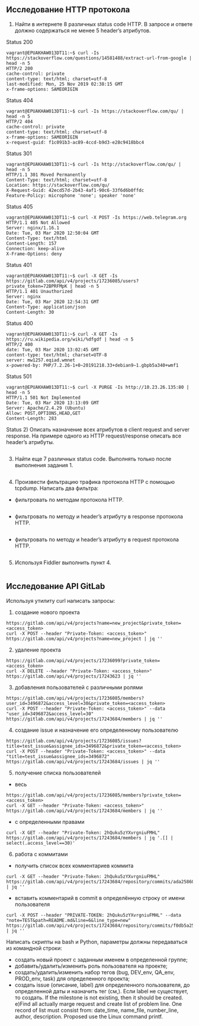 ## Исследование HTTP протокола 

1) Найти в интернете 8 различных status code HTTP. В запросе и ответе должно содержаться не менее 5 header’s атрибутов. 

Status 200
```
vagrant@EPUAKHAW013DT11:~$ curl -Is https://stackoverflow.com/questions/14581488/extract-url-from-google | head -n 5
HTTP/2 200
cache-control: private
content-type: text/html; charset=utf-8
last-modified: Mon, 25 Nov 2019 02:38:15 GMT
x-frame-options: SAMEORIGIN
```
Status 404
```
vagrant@EPUAKHAW013DT11:~$ curl -Is https://stackoverflow.com/qu/ | head -n 5
HTTP/2 404
cache-control: private
content-type: text/html; charset=utf-8
x-frame-options: SAMEORIGIN
x-request-guid: f1c091b3-ac89-4ccd-b9d3-e28c9418bbc4
```
Status 301
```
vagrant@EPUAKHAW013DT11:~$ curl -Is http://stackoverflow.com/qu/ | head -n 5
HTTP/1.1 301 Moved Permanently
Content-Type: text/html; charset=utf-8
Location: https://stackoverflow.com/qu/
X-Request-Guid: 42ecd57d-2b43-4af1-90c6-33f6d6b0ffdc
Feature-Policy: microphone 'none'; speaker 'none'
```
Status 405
```
vagrant@EPUAKHAW013DT11:~$ curl -X POST -Is https://web.telegram.org
HTTP/1.1 405 Not Allowed
Server: nginx/1.16.1
Date: Tue, 03 Mar 2020 12:50:04 GMT
Content-Type: text/html
Content-Length: 157
Connection: keep-alive
X-Frame-Options: deny
```
Status 401
```
vagrant@EPUAKHAW013DT11:~$ curl -X GET -Is https://gitlab.com/api/v4/projects/17236085/users?private_token=72BPRFMpK | head -n 5
HTTP/1.1 401 Unauthorized
Server: nginx
Date: Tue, 03 Mar 2020 12:54:31 GMT
Content-Type: application/json
Content-Length: 30
```
Status 400
```
vagrant@EPUAKHAW013DT11:~$ curl -X GET -Is https://ru.wikipedia.org/wiki/%dfgdf | head -n 5
HTTP/2 400
date: Tue, 03 Mar 2020 13:02:45 GMT
content-type: text/html; charset=UTF-8
server: mw1257.eqiad.wmnet
x-powered-by: PHP/7.2.26-1+0~20191218.33+debian9~1.gbpb5a340+wmf1
```
Status 501
```
vagrant@EPUAKHAW013DT11:~$ curl -X PURGE -Is http://10.23.26.135:80 | head -n 5
HTTP/1.1 501 Not Implemented
Date: Tue, 03 Mar 2020 13:13:09 GMT
Server: Apache/2.4.29 (Ubuntu)
Allow: POST,OPTIONS,HEAD,GET
Content-Length: 283
```
Status 
2) Описать назначение всех атрибутов в client request and server response. На примере одного из HTTP request/response описать все header’s атрибуты. 
```

```
3) Найти еще 7 различных status code. Выполнять только после выполнения задания 1. 
```

```
4) Произвести фильтрацию трафика протокола HTTP с помощью tcpdump. Написать два фильтра: 
- фильтровать по методам протокола HTTP.  
```

```
- фильтровать по методу и header’s атрибуту в response протокола HTTP.
```

```
- фильтровать по методу и header’s атрибуту в request протокола HTTP. 
```

```
5) Используя Fiddler выполнить пункт 4. 
```

```
## Исследование API GitLab
Используя утилиту curl написать запросы: 
1) создание нового проекта
```
https://gitlab.com/api/v4/projects?name=new_project&private_token=<access_token>
curl -X POST --header "Private-Token: <access_token>" https://gitlab.com/api/v4/projects?name=new_project | jq ''
```
2) удаление проекта 
```
https://gitlab.com/api/v4/projects/17236099?private_token=<access_token>
curl -X DELETE --header "Private-Token: <access_token>" https://gitlab.com/api/v4/projects/17243623 | jq ''
```
3) добавления пользователей с различными ролями 
```
https://gitlab.com/api/v4/projects/17236085/members?user_id=3496872&access_level=30&private_token=<access_token>
curl -X POST --header "Private-Token: <access_token>" --data "user_id=3496872&access_level=30" https://gitlab.com/api/v4/projects/17243684/members | jq ''
```
4) создание issue и назначение его определенному пользователю 
```
https://gitlab.com/api/v4/projects/17236085/issues?title=test_issue&assignee_ids=3496872&private_token=<access_token>
curl -X POST --header "Private-Token: <access_token>" --data "title=test_issue&assignee_ids=3496872" https://gitlab.com/api/v4/projects/17243684/issues | jq ''
```
5) получение списка пользователей 
- весь
```
https://gitlab.com/api/v4/projects/17236085/members?private_token=<access_token>
curl -X GET --header "Private-Token: <access_token>" https://gitlab.com/api/v4/projects/17243684/members | jq ''
```
- с определенными правами
```
curl -X GET --header "Private-Token: 2hQuku5zYXvrgniuFMHL" https://gitlab.com/api/v4/projects/17243684/members | jq '.[] | select(.access_level==30)'
```
6) работа с коммитами
- получить список всех комментариев коммита 
```
curl -X GET --header "Private-Token: 2hQuku5zYXvrgniuFMHL" https://gitlab.com/api/v4/projects/17243684/repository/commits/ada258601aaa37b723cdd5f3a34f51d9bc5beab5/comments | jq ''
```
- вставить комментарий в commit в определённую строку от имени пользователя 
```
curl -X POST --header "PRIVATE-TOKEN: 2hQuku5zYXvrgniuFMHL" --data "note=TEST&path=README.md&line=6&line_type=new" https://gitlab.com/api/v4/projects/17243684/repository/commits/f0db5a25a1ee29a2627d5199b2458005b0eb1aad/comments | jq ''
```
Написать скрипты на bash и Python, параметры должны передаваться из командной строки: 
- создать новый проект с заданным именем в определенной группе; 
- добавить/удалить/изменить роль пользователя на проекте; 
- создать/удалить/изменить набор тегов (bug, DEV_env, QA_env, PROD_env, task) для определенного проекта; 
- создать issue (описание, label) для определенного пользователя, до определенной даты и назначить тег (см,). Если label не существует, то создать. If the milestone is not existing, then it should be created. e)Find all actually marge request and create list of problem line. One record of list must consist from: date_time, name_file, number_line, author, description. Proposed use the Linux command printf. 
